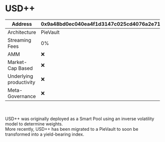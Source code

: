 # USD++

| Address                 | 0x9a48bd0ec040ea4f1d3147c025cd4076a2e71e3e |
| ----------------------- | ------------------------------------------ |
| Architecture            | PieVault                                   |
| Streaming Fees          | 0%                                         |
| AMM                     | ❌                                          |
| Market-Cap Based        | ❌                                          |
| Underlying productivity | ❌                                          |
| Meta-Governance         | ❌                                          |

\
\
USD++ was originally deployed as a Smart Pool using an inverse volatility model to determine weights.\
More recently, USD++ has been migrated to a PieVault to soon be transformed into a yield-bearing index.

